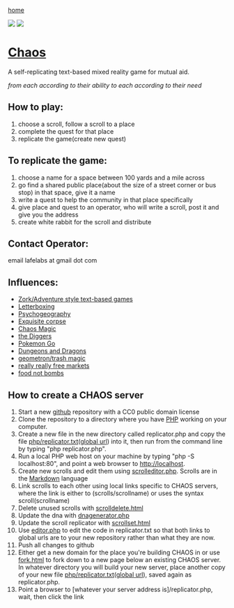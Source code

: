 [home](scrolls/home)

![](https://i.imgur.com/9UPvqj9.png)
![](https://i.imgur.com/LB6kLFj.png)

# [Chaos](https://github.com/LafeLabs/chaos/)

A self-replicating text-based mixed reality game for mutual aid.

*from each according to their ability to each according to their need*

## How to play:

1. choose a scroll, follow a scroll to a place
2. complete the quest for that place
3. replicate the game(create new quest)

## To replicate the game:

1. choose a name for a space between 100 yards and a mile across
2. go find a shared public place(about the size of a street corner or bus stop) in that space, give it a name
3. write a quest to help the community in that place specifically
4. give place and quest to an operator, who will write a scroll, post it and give you the address
5. create white rabbit for the scroll and distribute

## Contact Operator:

email lafelabs at gmail dot com


## Influences:

 - [Zork/Adventure style text-based games](https://en.wikipedia.org/wiki/Zork)
 - [Letterboxing](https://en.wikipedia.org/wiki/Letterboxing_(hobby))
 - [Psychogeography](https://en.wikipedia.org/wiki/Psychogeography)
 - [Exquisite corpse](https://en.wikipedia.org/wiki/Exquisite_corpse)
 - [Chaos Magic](https://en.wikipedia.org/wiki/Chaos_magic)
 - [the Diggers](https://en.wikipedia.org/wiki/Diggers)
 - [Pokemon Go](https://en.wikipedia.org/wiki/Pok%C3%A9mon_Go)
 - [Dungeons and Dragons](https://en.wikipedia.org/wiki/Dungeons_%26_Dragons)
 - [geometron/trash magic](https://www.trashrobot.org)
 - [really really free markets](https://en.wikipedia.org/wiki/Really_Really_Free_Market)
 - [food not bombs](https://en.wikipedia.org/wiki/Food_Not_Bombs)


## How to create a CHAOS server

1. Start a new [github](https://github.com/) repository with a CC0 public domain license
2. Clone the repository to a directory where you have [PHP](https://www.php.net/) working on your computer.
3. Create a new file in the new directory called replicator.php and copy the file [php/replicator.txt](php/replicator.txt)([global url](https://raw.githubusercontent.com/LafeLabs/chaos/main/php/replicator.txt)) into it, then run from the command line by typing "php replicator.php".
4. Run a local PHP web host on your machine by typing "php -S localhost:80", and point a web browser to [http://localhost](http://localhost).
5. Create new scrolls and edit them using [scrolleditor.php](scrolleditor.php). Scrolls are in the [Markdown](https://daringfireball.net/projects/markdown/) language
6. Link scrolls to each other using local links specific to CHAOS servers, where the link is either to (scrolls/scrollname) or uses the syntax scroll(scrollname)
7. Delete unused scrolls with [scrolldelete.html](scrolldelete.html)
8. Update the dna with [dnagenerator.php](dnagenerator.php)
9. Update the scroll replicator with [scrollset.html](scrollset.html)
10. Use [editor.php](editor.php) to edit the code in replicator.txt so that both links to global urls are to your new repository rather than what they are now.
11. Push all changes to github
12. Either get a new domain for the place you're building CHAOS in or use [fork.html](fork.html) to fork down to a new page below an existing CHAOS server.  In whatever directory you will build your new server, place another copy of your new file [php/replicator.txt](php/replicator.txt)([global url](https://raw.githubusercontent.com/LafeLabs/chaos/main/php/replicator.txt)), saved again as replicator.php.
13. Point a browser to [whatever your server address is]/replicator.php, wait, then click the link

